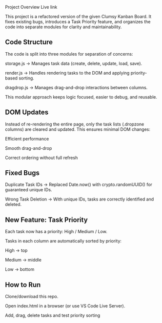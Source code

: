Project Overview Live link 

This project is a refactored version of the given Clumsy Kanban Board.
It fixes existing bugs, introduces a Task Priority feature, and organizes the code into separate modules for clarity and maintainability.

## Code Structure

The code is split into three modules for separation of concerns:

storage.js → Manages task data (create, delete, update, load, save).

render.js → Handles rendering tasks to the DOM and applying priority-based sorting.

dragdrop.js → Manages drag-and-drop interactions between columns.

This modular approach keeps logic focused, easier to debug, and reusable.

## DOM Updates

Instead of re-rendering the entire page, only the task lists (.dropzone columns) are cleared and updated.
This ensures minimal DOM changes:

Efficient performance

Smooth drag-and-drop

Correct ordering without full refresh


## Fixed Bugs

Duplicate Task IDs → Replaced Date.now() with crypto.randomUUID() for guaranteed unique IDs.

Wrong Task Deletion → With unique IDs, tasks are correctly identified and deleted.



## New Feature: Task Priority

Each task now has a priority: High / Medium / Low.

Tasks in each column are automatically sorted by priority:

High → top

Medium → middle

Low → bottom


## How to Run

Clone/download this repo.

Open index.html in a browser (or use VS Code Live Server).

Add, drag, delete tasks and test priority sorting
